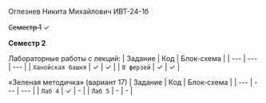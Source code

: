 Оглезнев Никита Михайлович ИВТ-24-1б

С̶е̶м̶е̶с̶т̶р̶ ̶1 ✓

**Семестр 2**


Лабораторные работы с лекций:
| Задание | Код | Блок-схема |
| --- | --- | --- |
| `Ханойская башня` | ✓  | ✓ |
| `8 ферзей` | ✓  | ✓ |


«Зеленая методичка» (вариант 17)
| Задание | Код | Блок-схема |
| --- | --- | --- |
| `Лаб 4` | ✓  | - |
| `Лаб 5` | -  | - |
